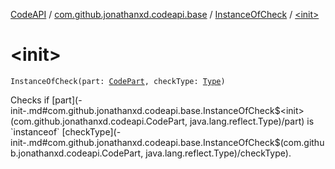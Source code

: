 [CodeAPI](../../index.md) / [com.github.jonathanxd.codeapi.base](../index.md) / [InstanceOfCheck](index.md) / [&lt;init&gt;](.)

# &lt;init&gt;

`InstanceOfCheck(part: `[`CodePart`](../../com.github.jonathanxd.codeapi/-code-part/index.md)`, checkType: `[`Type`](http://docs.oracle.com/javase/6/docs/api/java/lang/reflect/Type.html)`)`

Checks if [part](-init-.md#com.github.jonathanxd.codeapi.base.InstanceOfCheck$<init>(com.github.jonathanxd.codeapi.CodePart, java.lang.reflect.Type)/part) is `instanceof` [checkType](-init-.md#com.github.jonathanxd.codeapi.base.InstanceOfCheck$<init>(com.github.jonathanxd.codeapi.CodePart, java.lang.reflect.Type)/checkType).

